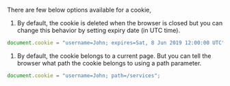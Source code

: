 
 There are few below options available for a cookie,
 1. By default, the cookie is deleted when the browser is closed but you can change this behavior by setting expiry date (in UTC time).

 ```javascript
 document.cookie = "username=John; expires=Sat, 8 Jun 2019 12:00:00 UTC";
 ```

 1. By default, the cookie belongs to a current page. But you can tell the browser what path the cookie belongs to using a path parameter.

 ```javascript
 document.cookie = "username=John; path=/services";
 ```
